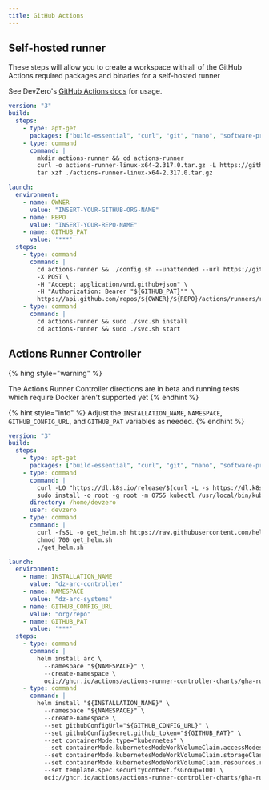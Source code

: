 ```yaml
---
title: GitHub Actions
---
```

## Self-hosted runner

These steps will allow you to create a workspace with all of the GitHub Actions required packages and binaries for a self-hosted runner

See DevZero's [GitHub Actions docs](../../../how-to-guides/ci/run-github-actions-in-a-devbox.md) for usage.

```yaml
version: "3"
build:
  steps:
    - type: apt-get
      packages: ["build-essential", "curl", "git", "nano", "software-properties-common", "ssh", "sudo", "tar", "unzip", "vim", "wget", "zip", "jq"]
    - type: command
      command: |
        mkdir actions-runner && cd actions-runner
        curl -o actions-runner-linux-x64-2.317.0.tar.gz -L https://github.com/actions/runner/releases/download/v2.317.0/actions-runner-linux-x64-2.317.0.tar.gz
        tar xzf ./actions-runner-linux-x64-2.317.0.tar.gz

launch:
  environment:
    - name: OWNER
      value: "INSERT-YOUR-GITHUB-ORG-NAME"
    - name: REPO
      value: "INSERT-YOUR-REPO-NAME"
    - name: GITHUB_PAT
      value: '***'
  steps:
    - type: command
      command: |
        cd actions-runner && ./config.sh --unattended --url https://github.com/${OWNER}/${REPO} --token $(curl \
        -X POST \
        -H "Accept: application/vnd.github+json" \
        -H "Authorization: Bearer "${GITHUB_PAT}"" \
        https://api.github.com/repos/${OWNER}/${REPO}/actions/runners/registration-token | jq -r '.token')
    - type: command
      command: |
        cd actions-runner && sudo ./svc.sh install
        cd actions-runner && sudo ./svc.sh start
```

## Actions Runner Controller

{% hing style="warning" %}

The Actions Runner Controller directions are in beta and running tests which require Docker aren't supported yet
{% endhint %}

{% hint style="info" %}
Adjust the `INSTALLATION_NAME`, `NAMESPACE`, `GITHUB_CONFIG_URL`, and `GITHUB_PAT` variables as needed.
{% endhint %}

```yaml
version: "3"
build:
  steps:
    - type: apt-get
      packages: ["build-essential", "curl", "git", "nano", "software-properties-common", "ssh", "sudo", "tar", "unzip", "vim", "wget", "zip"]
    - type: command
      command: |
        curl -LO "https://dl.k8s.io/release/$(curl -L -s https://dl.k8s.io/release/stable.txt)/bin/linux/amd64/kubectl"
        sudo install -o root -g root -m 0755 kubectl /usr/local/bin/kubectl && rm kubectl
      directory: /home/devzero
      user: devzero
    - type: command
      command: |
        curl -fsSL -o get_helm.sh https://raw.githubusercontent.com/helm/helm/main/scripts/get-helm-3
        chmod 700 get_helm.sh
        ./get_helm.sh

launch:
  environment:
    - name: INSTALLATION_NAME
      value: "dz-arc-controller"
    - name: NAMESPACE
      value: "dz-arc-systems"
    - name: GITHUB_CONFIG_URL
      value: "org/repo"
    - name: GITHUB_PAT
      value: '***'
  steps:
    - type: command
      command: |
        helm install arc \
          --namespace "${NAMESPACE}" \
          --create-namespace \
          oci://ghcr.io/actions/actions-runner-controller-charts/gha-runner-scale-set-controller
    - type: command
      command: |
        helm install "${INSTALLATION_NAME}" \
          --namespace "${NAMESPACE}" \
          --create-namespace \
          --set githubConfigUrl="${GITHUB_CONFIG_URL}" \
          --set githubConfigSecret.github_token="${GITHUB_PAT}" \
          --set containerMode.type="kubernetes" \
          --set containerMode.kubernetesModeWorkVolumeClaim.accessModes={"ReadWriteOnce"} \
          --set containerMode.kubernetesModeWorkVolumeClaim.storageClassName=gp2 \
          --set containerMode.kubernetesModeWorkVolumeClaim.resources.requests.storage=1Gi \
          --set template.spec.securityContext.fsGroup=1001 \
          oci://ghcr.io/actions/actions-runner-controller-charts/gha-runner-scale-set
```
